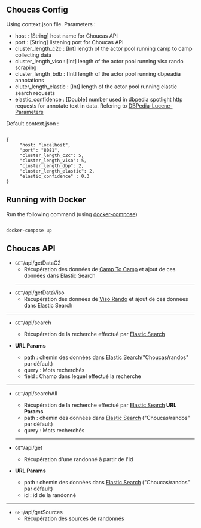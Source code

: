 **Choucas Config**
----
Using context.json file.
Parameters : 
* host : [String] host name for Choucas API 
* port : [String] listening port for Choucas API
* cluster_length_c2c : [Int] length of the actor pool running camp to camp collecting data
* cluster_length_viso : [Int] length of the actor pool running viso rando scraping
* cluster_length_bdb : [Int] length of the actor pool running dbpeadia annotations
* cluter_length_elastic : [Int] length of the actor pool running elastic search requests
* elastic_confidence : [Double] number used in dbpedia spotlight http requests for annotate text in data. Refering to [DBPedia-Lucene-Parameters](https://github.com/dbpedia-spotlight/dbpedia-spotlight/wiki/Lucene---Web-Service-Parameters#Confidence_ConfidenceFilter)


Default context.json : 
<pre><code>
{
     "host: "localhost",
     "port": "8081",
     "cluster_length_c2c": 5,
     "cluster_length_viso": 5,
     "cluster_length_dbp": 2,
     "cluster_length_elastic": 2,
     "elastic_confidence" : 0.3
}
</code></pre>


**Running with Docker**
----
Run the following command (using [docker-compose](https://docs.docker.com/compose/))
<pre><code>
docker-compose up
</code></pre>




**Choucas API**
----

* `GET`/api/getDataC2
  * Récupération des données de [Camp To Camp](https://www.camptocamp.org/) et ajout de ces données dans Elastic Search
  ----
*  `GET`/api/getDataViso
   * Récupération des données de [Viso Rando](https://www.visorando.com/) et ajout de ces données dans Elastic Search
  ----
*  `GET`/api/search
   * Récupération de la recherche effectué par [Elastic Search](https://www.elastic.co/)
   
*  **URL Params**
    * path : chemin des données dans [Elastic Search](https://www.elastic.co/)("Choucas/randos" par défault)
    * query : Mots recherchés
    * field : Champ dans lequel effectué la recherche
  ---
* `GET`/api/searchAll
    * Récupération de la recherche effectué par [Elastic Search](https://www.elastic.co/)
  **URL Params**
    * path : chemin des données dans [Elastic Search](https://www.elastic.co/) ("Choucas/randos" par défault)
    * query : Mots recherchés
      
  --- 
* `GET`/api/get
   * Récupération d'une randonné à partir de l'id
*  **URL Params**
    * path : chemin des données dans [Elastic Search](https://www.elastic.co/) ("Choucas/randos" par défault)
    * id : id de la randonné
  --- 
* `GET`/api/getSources
    * Récupération des sources de randonnés 